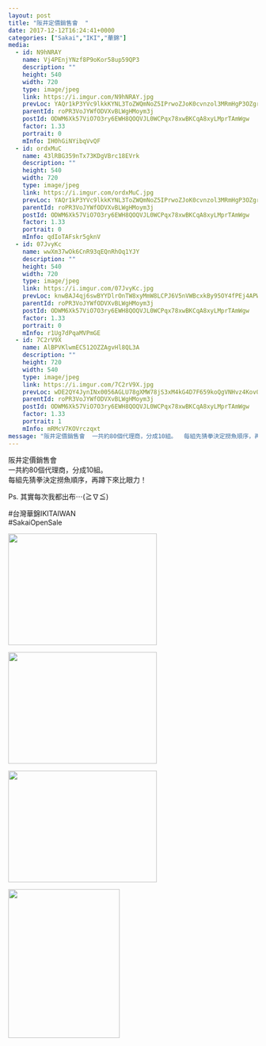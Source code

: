 ```yaml
---
layout: post
title: "阪井定價銷售會  " 
date: 2017-12-12T16:24:41+0000 
categories: ["Sakai","IKI","華錦"] 
media:
  - id: N9hNRAY
    name: Vj4PEnjYNzf8P9oKor58up59QP3
    description: ""   
    height: 540
    width: 720
    type: image/jpeg
    link: https://i.imgur.com/N9hNRAY.jpg
    prevLoc: YAQr1kP3YVc9lkkKYNL3ToZWQmNoZ5IPrwoZJoK0cvnzol3MRmHgP3OZgrgLTPGA5G1j0BIWMK87JpOgt89qXAogPWFK72M4X5kBILA55W8N4qT9GQ4M0YlKF2rvZR6O2ZHNpW1LZAnQh9EP1DKmZGHYr4Gk64O1c4pXY4VLv9s7RR1qvw4NH74PDrrw0whElrqZn8A8HR7Mm47o7ruK09EoONkMtA04BQxgP0fWN8ZQnB7PHnEBLOjL5ZC4k8J8oPyMI4Y
    parentId: roPR3VoJYWfODVXvBLWgHMoym3j
    postId: ODWM6Xk57ViO7O3ry6EWH8QOQVJL0WCPqx78xwBKCqA8xyLMprTAmWgw
    factor: 1.33
    portrait: 0
    mInfo: IH0hGiNYibqVvQF
  - id: ordxMuC
    name: 43lRBG359nTx73KDgVBrc18EVrk
    description: ""   
    height: 540
    width: 720
    type: image/jpeg
    link: https://i.imgur.com/ordxMuC.jpg
    prevLoc: YAQr1kP3YVc9lkkKYNL3ToZWQmNoZ5IPrwoZJoK0cvnzol3MRmHgP3OZgrgLTPGA5G1j0BIWMK87JpOgt89Mq12JZYFK688286JvTLA55W8N4Pc9GQ4M0YlKF2AOK4M72Jfz4zBpBZ2PF9m9Bn7kq3CYJJ926k5gh4pXY4VLv9s7RR1qvw4NH74PDrrwyytE8AAk260rhQZ4RxXl2WuKQjq8Z5GWIQxzK8DNkRiW25YnYKLpuPQo24k4Xjt4k1Wmolwwh4J
    parentId: roPR3VoJYWfODVXvBLWgHMoym3j
    postId: ODWM6Xk57ViO7O3ry6EWH8QOQVJL0WCPqx78xwBKCqA8xyLMprTAmWgw
    factor: 1.33
    portrait: 0
    mInfo: qdIoTAFskr5gknV
  - id: 07JvyKc
    name: wwXm37wOk6CnR93qEQnRhOq1YJY
    description: ""   
    height: 540
    width: 720
    type: image/jpeg
    link: https://i.imgur.com/07JvyKc.jpg
    prevLoc: knwBAJ4qj6swBYYDlrOnTW8xyMmW8LCPJ6V5nVWBcxkBy95OY4fPEj4APWP8cgNEPNwQ1nu4EMy67QpLF1V89GQ6X0Hw4ngOo6pNuvpgg5L3rNI6ELLEkNBKU536RrD9nGiOk4y14yX7izDB7QpjpJFNLKooWjw6FxQqgx9wjosmVV3G9xy5S32JowwxV5iVw7QzQr8ZhyoVnJoZx1uxkXkn02wmil1q78qwBWTlV0pg4g9EF3pWww8zplhNZqORX3Vxh5Q
    parentId: roPR3VoJYWfODVXvBLWgHMoym3j
    postId: ODWM6Xk57ViO7O3ry6EWH8QOQVJL0WCPqx78xwBKCqA8xyLMprTAmWgw
    factor: 1.33
    portrait: 0
    mInfo: r1Ug7dPqaMVPmGE
  - id: 7C2rV9X
    name: AlBPVKlwmEC512OZZAgvHl8QL3A
    description: ""   
    height: 720
    width: 540
    type: image/jpeg
    link: https://i.imgur.com/7C2rV9X.jpg
    prevLoc: wDE2QY4JynINx0056AGLU78gXMW78jS3xM4kG4D7F659koQgVNHvz4Kov0vGf14ExLwZRMiAm0OkqMg2SlRvGjykYZURB06AL70Wu47QQKVXk3i6wQQwzlV2UjPA7VjlWJi4B11v4yv1TgmLD032qrSwrm3ZJy7Lsnyg1nOA5DFXyy9vAG5rs5JngOOqPxiGN0890GnRckvlxg0jwyhBXnDxvXM4C0vkB6WnrMu93mMD01KXSJ82lDBP4ofpl54Pm59lhkZ
    parentId: roPR3VoJYWfODVXvBLWgHMoym3j
    postId: ODWM6Xk57ViO7O3ry6EWH8QOQVJL0WCPqx78xwBKCqA8xyLMprTAmWgw
    factor: 1.33
    portrait: 1
    mInfo: mRMcV7KOVrczqxt
message: "阪井定價銷售會  一共約80個代理商，分成10組。  每組先猜拳決定撈魚順序，再蹲下來比眼力！    Ps. 其實每次我都出布⋯≧∇≦    台灣華錦IKITAIWAN  SakaiOpenSale"
---
```


阪井定價銷售會  
一共約80個代理商，分成10組。  
每組先猜拳決定撈魚順序，再蹲下來比眼力！  
  
Ps. 其實每次我都出布⋯(≧∇≦)  
  
#台灣華錦IKITAIWAN  
#SakaiOpenSale


[//]: #media:  
<a href="https://i.imgur.com/N9hNRAY.jpg"><img src="https://i.imgur.com/N9hNRAY.jpg" height="225" width="300" /></a> 
  

<a href="https://i.imgur.com/ordxMuC.jpg"><img src="https://i.imgur.com/ordxMuC.jpg" height="225" width="300" /></a> 
  

<a href="https://i.imgur.com/07JvyKc.jpg"><img src="https://i.imgur.com/07JvyKc.jpg" height="225" width="300" /></a> 
  

<a href="https://i.imgur.com/7C2rV9X.jpg"><img src="https://i.imgur.com/7C2rV9X.jpg" height="300" width="225" /></a> 
 
